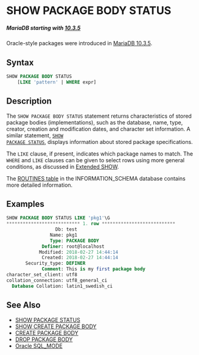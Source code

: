 # SHOW PACKAGE BODY STATUS

##### MariaDB starting with [10.3.5](/kb/en/mariadb-1035-release-notes/)

Oracle-style packages were introduced in [MariaDB 10.3.5](/kb/en/mariadb-1035-release-notes/).

## Syntax

```sql
SHOW PACKAGE BODY STATUS
    [LIKE 'pattern' | WHERE expr]
```

## Description

The `SHOW PACKAGE BODY STATUS` statement returns characteristics of stored package bodies (implementations), such as the database, name, type, creator, creation and modification dates, and character set information. A similar statement, <code class="highlight fixed" style="white-space:pre-wrap">[SHOW PACKAGE STATUS](/sql-statements-structure/sql-statements/administrative-sql-statements/show/show-package-status)</code>, displays information about stored package specifications.

The <code class="highlight fixed" style="white-space:pre-wrap">LIKE</code> clause, if present, indicates which package names to match. The <code class="highlight fixed" style="white-space:pre-wrap">WHERE</code> and <code class="highlight fixed" style="white-space:pre-wrap">LIKE</code> clauses can be given to select rows using more general conditions, as discussed in [Extended SHOW](/sql-statements-structure/sql-statements/administrative-sql-statements/show/extended-show).

The [ROUTINES table](/sql-statements-structure/sql-statements/administrative-sql-statements/system-tables/information-schema/information-schema-tables/information-schema-routines-table) in the INFORMATION_SCHEMA database contains more detailed information.

## Examples

```sql
SHOW PACKAGE BODY STATUS LIKE 'pkg1'\G
*************************** 1. row ***************************
                  Db: test
                Name: pkg1
                Type: PACKAGE BODY
             Definer: root@localhost
            Modified: 2018-02-27 14:44:14
             Created: 2018-02-27 14:44:14
       Security_type: DEFINER
             Comment: This is my first package body
character_set_client: utf8
collation_connection: utf8_general_ci
  Database Collation: latin1_swedish_ci
```

## See Also

- [SHOW PACKAGE STATUS](/sql-statements-structure/sql-statements/administrative-sql-statements/show/show-package-status)
- [SHOW CREATE PACKAGE BODY](/sql-statements-structure/sql-statements/administrative-sql-statements/show/show-create-package-body)
- [CREATE PACKAGE BODY](/sql-statements-structure/sql-statements/data-definition/create/create-package-body)
- [DROP PACKAGE BODY](/sql-statements-structure/sql-statements/data-definition/drop/drop-package-body)
- [Oracle SQL_MODE](/kb/en/sql_modeoracle-from-mariadb-103/)